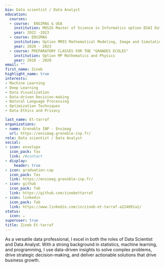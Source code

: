 ```yaml
---
bio: Data scientist / Data Analyst
education:
  courses:
  - course:  ENSIMAG & UGA 
    institution: MOSIG Master of Science in Informatics option DSAI Data Science and Artificial        Intelligence .
    year: 2022 -2023
  - course: ENSIMAG
    institution: Option MMIS Mathematical Modeling, Image and Simulation.
    year: 2020 - 2023
  - course: PREPARATORY CLASSES FOR THE "GRANDES ECOLES"
    institution: Option MP Mathematics and Physics
    year: 2018 - 2020
email: ""
first_name: Zineb
highlight_name: true
interests:
- Machine Learning 
- Deep Learning
- Data Visualization
- Data-driven Decision-making
- Natural Language Processing
- Optimization Techniques
- Data Ethics and Privacy

last_name: Et-tarraf
organizations:
- name: Grenoble INP - Ensimag
  url: https://ensimag.grenoble-inp.fr/
role: Data scientist / Data Analyst
social:
- icon: envelope
  icon_pack: fas
  link: /#contact
- display:
    header: true
- icon: graduation-cap
  icon_pack: fas
  link: https://ensimag.grenoble-inp.fr/
- icon: github
  icon_pack: fab
  link: https://github.com/zinebettarraf
- icon: linkedin
  icon_pack: fab
  link: https://www.linkedin.com/in/zineb-et-tarraf-a224891a1/
status:
  icon: ☕️
superuser: true
title: Zineb Et-tarraf
---
```


As a versatile data professional, I excel in both the roles of Data Scientist and Data Analyst. With a strong background in statistics, machine learning, and programming, I use data-driven insights to solve complex problems, drive strategic decision-making, and deliver actionable solutions that drive business growth.
